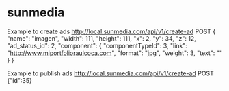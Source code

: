 # sunmedia

Example to create ads
        http://local.sunmedia.com/api/v1/create-ad
        POST
        {
        "name": "imagen",
        "width": 111,
        "height": 111,
        "x": 2,
        "y": 34,
        "z": 12,
        "ad_status_id": 2,
        "component": {
            "componentTypeId": 3,
            "link": "http://www.miportfolioraulcoca.com",
            "format": "jpg",
            "weight": 3,
            "text": ""
            }
        }
        
        
Example to publish ads
        http://local.sunmedia.com/api/v1/create-ad
        POST
        {"id":35}
